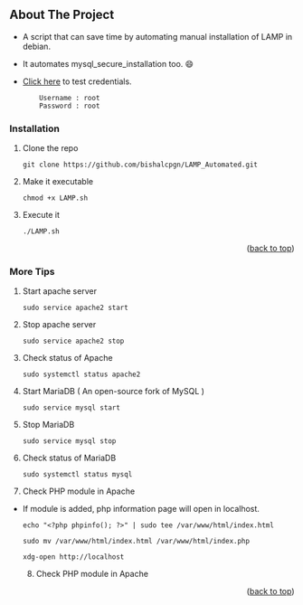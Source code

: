 <a name="readme-top"></a>

## About The Project

* A script that can save time by automating manual installation of LAMP in debian.

* It automates mysql_secure_installation too. :smile:

* <a href="https://github.com" target="_blank">Click here</a> to test credentials.

          Username : root
          Password : root
          
 
          
### Installation

1. Clone the repo
   ```
   git clone https://github.com/bishalcpgn/LAMP_Automated.git
   ```
   
2. Make it executable
   ```
   chmod +x LAMP.sh
   ```
   
3. Execute it 
   ```
   ./LAMP.sh
   ```

<p align="right">(<a href="#readme-top">back to top</a>)</p>

### More Tips 

1. Start apache server 
   ```
   sudo service apache2 start
   ```
   
2. Stop apache server 
   ```
   sudo service apache2 stop
   ```
   
3. Check status of Apache 
   ```
   sudo systemctl status apache2
   ```

4. Start MariaDB ( An open-source fork of MySQL )
   ```
   sudo service mysql start
   ``` 
   
5. Stop MariaDB 
   ``` ssh 
   sudo service mysql stop
   ``` 
   
6. Check status of MariaDB
   ```ssh
   sudo systemctl status mysql
   ```
    
   
 7. Check PHP module in Apache


* If module is added, php information page will open in localhost. 


    ```ssh
    echo "<?php phpinfo(); ?>" | sudo tee /var/www/html/index.html
      
    sudo mv /var/www/html/index.html /var/www/html/index.php
      
    xdg-open http://localhost
    ```
    
  8. Check PHP module in Apache  
    
<p align="right">(<a href="#readme-top">back to top</a>)</p>












